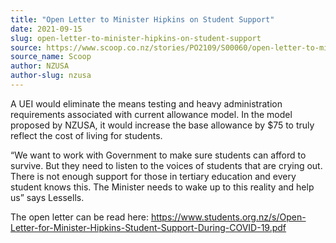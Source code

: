 ```yaml
---
title: "Open Letter to Minister Hipkins on Student Support"
date: 2021-09-15
slug: open-letter-to-minister-hipkins-on-student-support
source: https://www.scoop.co.nz/stories/PO2109/S00060/open-letter-to-minister-hipkins-on-student-support.htm
source_name: Scoop
author: NZUSA
author-slug: nzusa
---
```


<p>A UEI would eliminate the means testing and
heavy administration requirements associated with current
allowance model. In the model proposed by NZUSA, it would
increase the base allowance by $75 to truly reflect the cost
of living for students.</p>

<p>“We want to work with
Government to make sure students can afford to survive. But
they need to listen to the voices of students that are
crying out. There is not enough support for those in
tertiary education and every student knows this. The
Minister needs to wake up to this reality and help us”
says Lessells.</p>

<p>The open letter can be read here: <a target="_blank" rel="noopener noreferrer" href="https://www.students.org.nz/s/Open-Letter-for-Minister-Hipkins-Student-Support-During-COVID-19.pdf">https://www.students.org.nz/s/Open-Letter-for-Minister-Hipkins-Student-Support-During-COVID-19.pdf</a></p>

